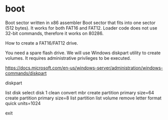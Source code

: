 # boot
Boot sector written in x86 assembler
Boot sector that fits into one sector (512 bytes). It works for both FAT16 and FAT12.
Loader code does not use 32-bit commands, therefore it works on 80286.

How to create a FAT16/FAT12 drive.

You need a spare flash drive.
We will use Windows diskpart utility to create volumes. It requires administrative privileges to be executed.

https://docs.microsoft.com/en-us/windows-server/administration/windows-commands/diskpart

diskpart

list disk
select disk 1
clean
convert mbr
create partition primary size=64
create partition primary size=8
list partition
list volume
remove letter
format quick units=1024

exit
